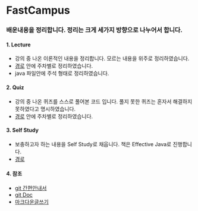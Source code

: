 # FastCampus

### 배운내용을 정리합니다. 정리는 크게 세가지 방향으로 나누어서 합니다.

#### 1. Lecture
- 강의 중 나온 이론적인 내용을 정리합니다. 모르는 내용을 위주로 정리하였습니다.
- [경로](https://github.com/asfrom30/FastCampus/tree/master/src/com/doyoon/java) 안에 주차별로 정리하였습니다.
- java 파일안에 주석 형태로 정리하였습니다.
	
#### 2. Quiz
- 강의 중 나온 퀴즈를 스스로 풀어본 코드 입니다. 풀지 못한 퀴즈는 혼자서 해결하지 못하였다고 명시하였습니다.
- [경로](https://github.com/asfrom30/FastCampus/tree/master/src/com/doyoon/java) 안에 주차별로 정리하였습니다.
	
#### 3. Self Study
- 보충하고자 하는 내용을 Self Study로 채웁니다. 책은 Effective Java로 진행합니다.
- [경로](https://github.com/asfrom30/FastCampus/tree/master/src/com/doyoon/java/selfstudy) 

#### 4. 참조
- [git 간편안내서](https://rogerdudler.github.io/git-guide/index.ko.html)
- [git Doc](https://git-scm.com/docs/git-checkout)
- [마크다운글쓰기](http://blog.kalkin7.com/2014/02/10/lets-write-using-markdown/)

